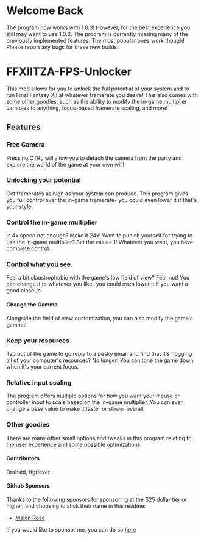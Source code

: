 # Welcome Back
The program now works with 1.0.3! However, for the best experience you still may want to use 1.0.2. The program is currently missing many of the previously implemented features. The most popular ones work though!
Please report any bugs for these new builds!

# FFXIITZA-FPS-Unlocker
This mod allows for you to unlock the full potential of your system and to run Final Fantasy XII at whatever framerate you desire! This also comes with some other goodies, such as the ability to modify the in-game multiplier variables to anything, focus-based framerate scaling, and more!

## Features

### Free Camera
Pressing CTRL will allow you to detach the camera from the party and explore the world of the game at your own will!

### Unlocking your potential
Get framerates as high as your system can produce. This program gives you full control over the in-game framerate- you could even lower it if that's your style.

### Control the in-game multiplier
Is 4x speed not enough? Make it 24x! Want to punish yourself for trying to use the in-game multiplier? Set the values 1! Whatever you want, you have complete control.

### Control what you see
Feel a bit claustrophobic with the game's low field of view? Fear not! You can change it to whatever you like- you could even lower it if you want a good closeup.

#### Change the Gamma
Alongside the field of view customization, you can also modify the game's gamma!

### Keep your resources
Tab out of the game to go reply to a pesky email and find that it's hogging all of your computer's resources? No longer! You can tone the game down when it's your current focus.

### Relative input scaling
The program offers multiple options for how you want your mouse or controller input to scale based on the in-game multiplier. You can even change a base value to make it faster or slower overall!

### Other goodies
There are many other small options and tweaks in this program relating to the user experience and some possible optimizations. 

#### Contributors
Drahsid, ffgriever

#### Github Sponsors
Thanks to the following sponsors for sponsoring at the $25 dollar tier or higher, and choosing to stick their name in this readme:

* [Malon Rose](https://github.com/malonrose)

If you would like to sponsor me, you can do so [here](https://github.com/sponsors/Drahsid)
